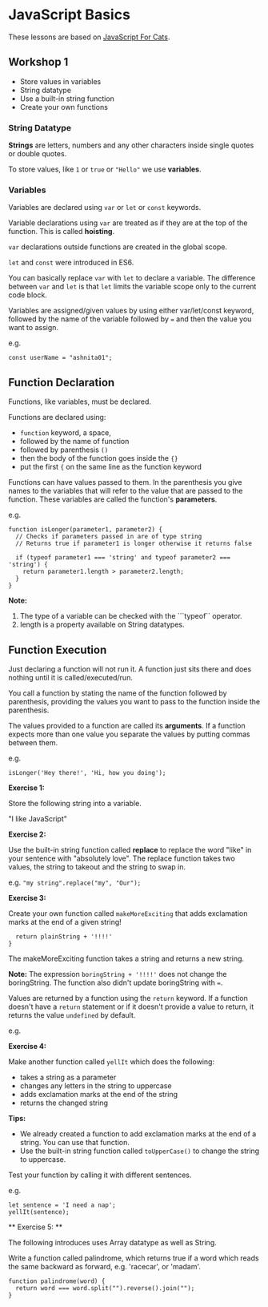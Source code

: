 # JavaScript Basics

These lessons are based on [JavaScript For Cats](http://jsforcats.com/).

## Workshop 1 
* Store values in variables
* String datatype 
* Use a built-in string function
* Create your own functions

### String Datatype
**Strings** are letters, numbers and any other characters inside single quotes or double quotes.  

To store values, like ```1``` or ```true``` or ```"Hello"``` we use **variables**.  

### Variables
Variables are declared using ```var``` or ```let``` or ```const``` keywords.  

Variable declarations using ```var``` are treated as if they are at the top of the function. This is called **hoisting**.

```var``` declarations outside functions are created in the global scope.

```let``` and ```const``` were introduced in ES6.  


You can basically replace ```var``` with ```let``` to declare a variable. The difference between ```var``` and ```let``` is that ```let``` limits the variable scope only to the current code block.



Variables are assigned/given values by using either var/let/const keyword, followed by the name of the variable followed by ```=``` and then the value you want to assign.

e.g.
```
const userName = "ashnita01";
```

## Function Declaration

Functions, like variables, must be declared.   

Functions are declared using:
* ```function``` keyword, a space,
* followed by the name of function 
* followed by parenthesis ```()```
* then the body of the function goes inside the ```{}```
* put the first ```{``` on the same line as the function keyword 

Functions can have values passed to them. In the parenthesis you give names to the variables that will refer 
to the value that are passed to the function. These variables are called the function's **parameters**.

e.g. 
```
function isLonger(parameter1, parameter2) {
  // Checks if parameters passed in are of type string
  // Returns true if parameter1 is longer otherwise it returns false
  
  if (typeof parameter1 === 'string' and typeof parameter2 === 'string') {
    return parameter1.length > parameter2.length;
  }
}
```

**Note:** 
1. The type of a variable can be checked with the ```typeof`` operator.
2. length is a property available on String datatypes.

## Function Execution
Just declaring a function will not run it. A function just sits there and does nothing until it is called/executed/run.   

You call a function by stating the name of the function followed by parenthesis, providing the values you want to pass to the function inside the parenthesis. 

The values provided to a function are called its **arguments**. If a function expects more than one value you separate the values by putting
commas between them.

e.g. 
```
isLonger('Hey there!', 'Hi, how you doing');
```

**Exercise 1:**

Store the following string into a variable.

"I like JavaScript"

**Exercise 2:**

Use the built-in string function called **replace** to replace the word "like" in your sentence with "absolutely love". 
The replace function takes two values, the string to takeout and the string to swap in. 

e.g. 
```"my string".replace("my", "Our");```

**Exercise 3:**

Create your own function called ```makeMoreExciting``` that adds exclamation marks at the end of a given string!

```function makeMoreExciting(plainString) {
  return plainString + '!!!!'
}
```

The makeMoreExciting function takes a string and returns a new string. 

**Note:** The expression ```boringString + '!!!!'``` does not change the boringString. 
The function also didn't update boringString with ```=```.

Values are returned by a function using the ```return``` keyword.
If a function doesn't have a ```return``` statement or if it doesn't provide a value to return, it returns the value ```undefined``` by default.

e.g. 

**Exercise 4:**

Make another function called ```yellIt``` which does the following:
* takes a string as a parameter
* changes any letters in the string to uppercase
* adds exclamation marks at the end of the string 
* returns the changed string

**Tips:**
* We already created a function to add exclamation marks at the end of a string. You can use that function. 
* Use the built-in string function called ```toUpperCase()``` to change the string to uppercase.

Test your function by calling it with different sentences.

e.g. 
```
let sentence = 'I need a nap'; 
yellIt(sentence);
```

** Exercise 5: **

The following introduces uses Array datatype as well as String.

Write a function called palindrome, which returns true if a word which reads the same backward as forward, e.g. 'racecar', or 'madam'.

```
function palindrome(word) {
  return word === word.split("").reverse().join("");
}
```


